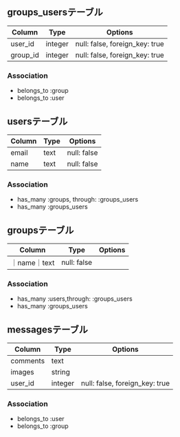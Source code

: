 ## groups_usersテーブル

|Column|Type|Options|
|------|----|-------|
|user_id|integer|null: false, foreign_key: true|
|group_id|integer|null: false, foreign_key: true|
### Association
- belongs_to :group
- belongs_to :user


## usersテーブル
|Column|Type|Options|
|------|----|-------|
|email|text|null: false|
|name|text|null: false|
### Association
- has_many :groups, through: :groups_users
- has_many :groups_users


## groupsテーブル
|Column|Type|Options|
|------|----|-------|
｜name｜text|null: false|
### Association
- has_many :users,through: :groups_users
- has_many :groups_users


## messagesテーブル
|Column|Type|Options|
|------|----|-------|
|comments|text|
|images|string|
|user_id|integer|null: false, foreign_key: true||group_id|integer|null: false, foreign_key: true|
### Association
- belongs_to :user
- belongs_to :group
